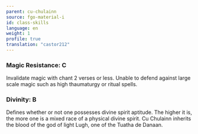 ```yaml
---
parent: cu-chulainn
source: fgo-material-i
id: class-skills
language: en
weight: 1
profile: true
translation: "castor212"
---
```


### Magic Resistance: C

Invalidate magic with chant 2 verses or less.
Unable to defend against large scale magic such as high thaumaturgy or ritual spells.

### Divinity: B

Defines whether or not one possesses divine spirit aptitude.
The higher it is, the more one is a mixed race of a physical divine spirit.
Cu Chulainn inherits the blood of the god of light Lugh, one of the Tuatha de Danaan.
